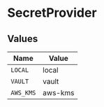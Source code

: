 # SecretProvider


## Values

| Name      | Value     |
| --------- | --------- |
| `LOCAL`   | local     |
| `VAULT`   | vault     |
| `AWS_KMS` | aws-kms   |